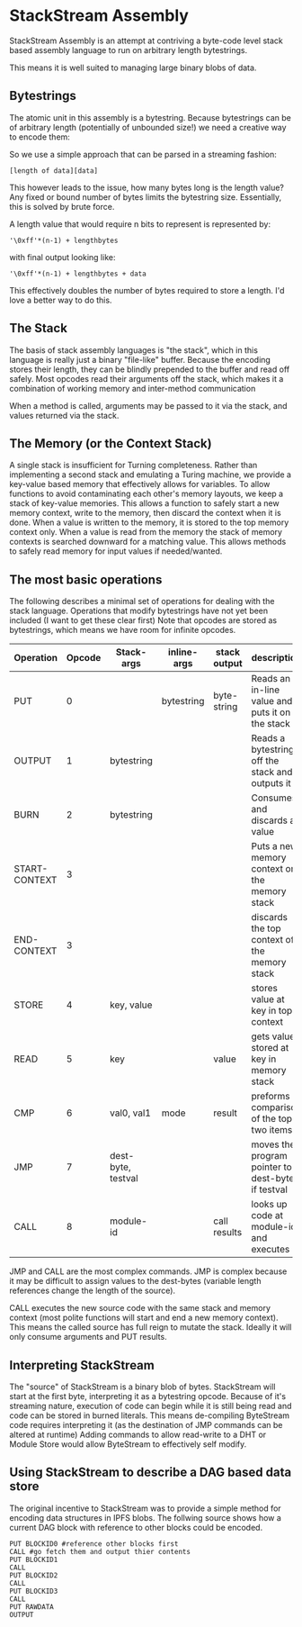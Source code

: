 StackStream Assembly
===================

StackStream Assembly is an attempt at contriving a byte-code level stack based assembly language to run on arbitrary length bytestrings.

This means it is well suited to managing large binary blobs of data.

## Bytestrings

The atomic unit in this assembly is a bytestring. Because bytestrings can be of arbitrary length (potentially of unbounded size!) we need a creative way to encode them:

So we use a simple approach that can be parsed in a streaming fashion:
```
[length of data][data]
```

This however leads to the issue, how many bytes long is the length value? Any fixed or bound number of bytes limits the bytestring size.
Essentially, this is solved by brute force.

A length value that would require n bits to represent is represented by:

```
'\0xff'*(n-1) + lengthbytes
```

with final output looking like:

```
'\0xff'*(n-1) + lengthbytes + data
```

This effectively doubles the number of bytes required to store a length. I'd love a better way to do this.

## The Stack

The basis of stack assembly languages is "the stack", which in this language is really just a binary "file-like" buffer.
Because the encoding stores their length, they can be blindly prepended to the buffer and read off safely.
Most opcodes read their arguments off the stack, which makes it a combination of working memory and inter-method communication

When a method is called, arguments may be passed to it via the stack, and values returned via the stack.

## The Memory (or the Context Stack)

A single stack is insufficient for Turning completeness. Rather than implementing a second stack and emulating a Turing machine, 
we provide a key-value based memory that effectively allows for variables.
To allow functions to avoid contaminating each other's memory layouts, we keep a stack of key-value memories.
This allows a function to safely start a new memory context, write to the memory, then discard the context when it is done.
When a value is written to the memory, it is stored to the top memory context only. 
When a value is read from the memory the stack of memory contexts is searched downward for a matching value.
This allows methods to safely read memory for input values if needed/wanted.

## The most basic operations

The following describes a minimal set of operations for dealing with the stack language.
Operations that modify bytestrings have not yet been included (I want to get these clear first)
Note that opcodes are stored as bytestrings, which means we have room for infinite opcodes.


| Operation     |        Opcode | Stack-args                |  inline-args  | stack output |  description                                      |
| ------------- | ------------- |---------------------------|---------------|--------------|---------------------------------------------------|
| PUT           | 0             |                           | bytestring    | byte-string  | Reads an in-line value and puts it on the stack   |
| OUTPUT        | 1             | bytestring                |               |              | Reads a bytestring off the stack and outputs it   |
| BURN          | 2             | bytestring                |               |              | Consumes and discards a value                     |
| START-CONTEXT | 3             |                           |               |              | Puts a new memory context on the memory stack     |
| END-CONTEXT   | 3             |                           |               |              | discards the top context of the memory stack      |
| STORE         | 4             | key, value                |               |              | stores value at key in top context                |
| READ          | 5             | key                       |               | value        | gets value stored at key in memory stack          |
| CMP           | 6             | val0, val1                | mode          | result       | preforms a comparison of the top two items        |
| JMP           | 7             | dest-byte, testval        |               |              | moves the program pointer to dest-byte if testval |
| CALL          | 8             | module-id                 |               | call results | looks up code at module-id and executes it        |

JMP and CALL are the most complex commands. JMP is complex because it may be difficult to assign values to the dest-bytes 
(variable length references change the length of the source).

CALL executes the new source code with the same stack and memory context (most polite functions will start and end a new memory context).
This means the called source has full reign to mutate the stack. Ideally it will only consume arguments and PUT results.


## Interpreting StackStream

The "source" of StackStream is a binary blob of bytes.
StackStream will start at the first byte, interpreting it as a bytestring opcode.
Because of it's streaming nature, execution of code can begin while it is still being read and code can be stored in burned literals.
This means de-compiling ByteStream code requires interpreting it (as the destination of JMP commands can be altered at runtime)
Adding commands to allow read-write to a DHT or Module Store would allow ByteStream to effectively self modify.

## Using StackStream to describe a DAG based data store

The original incentive to StackStream was to provide a simple method for encoding data structures in IPFS blobs.
The follwing source shows how a current DAG block with reference to other blocks could be encoded.

```
PUT BLOCKID0 #reference other blocks first
CALL #go fetch them and output thier contents
PUT BLOCKID1
CALL
PUT BLOCKID2
CALL
PUT BLOCKID3
CALL
PUT RAWDATA
OUTPUT
```



